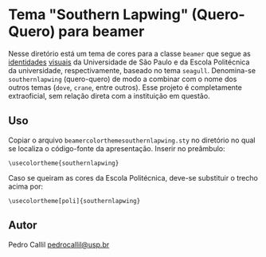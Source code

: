Tema "Southern Lapwing" (Quero-Quero) para beamer
=================================================

Nesse diretório está um tema de cores para a classe `beamer` que segue as
[identidades](http://www.scs.usp.br/identidadevisual/)
[visuais](https://www.poli.usp.br/wp-content/uploads/2020/06/Manual2.pdf)
da Universidade de São Paulo e da Escola Politécnica da universidade,
respectivamente, baseado no tema `seagull`. Denomina-se
`southernlapwing` (quero-quero) de modo a combinar com o nome dos outros
temas (`dove`, `crane`, entre outros). Esse projeto é completamente
extraoficial, sem relação direta com a instituição em questão.

Uso
---

Copiar o arquivo `beamercolorthemesouthernlapwing.sty` no diretório no qual
se localiza o código-fonte da apresentação. Inserir no preâmbulo:

```
\usecolortheme{southernlapwing}
```

Caso se queiram as cores da Escola Politécnica, deve-se substituir o
trecho acima por:

```
\usecolortheme[poli]{southernlapwing}
```


Autor
-----

Pedro Callil <pedrocallil@usp.br>
